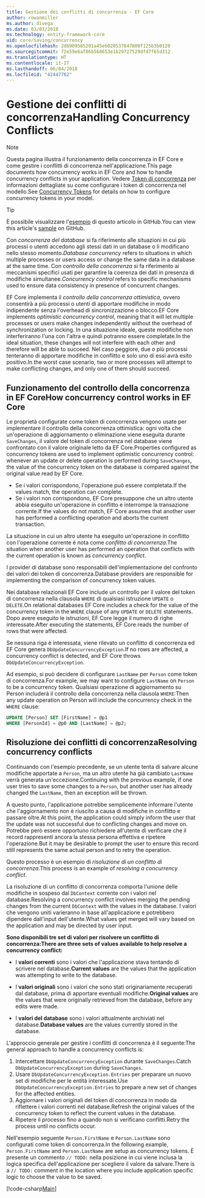 ```yaml
---
title: Gestione dei conflitti di concorrenza - EF Core
author: rowanmiller
ms.author: divega
ms.date: 03/03/2018
ms.technology: entity-framework-core
uid: core/saving/concurrency
ms.openlocfilehash: 2d8909585201a45eb020537847800f125b3b0120
ms.sourcegitcommit: 72e59e6af86b568653e1b29727529dfd7f65d312
ms.translationtype: HT
ms.contentlocale: it-IT
ms.lasthandoff: 06/04/2018
ms.locfileid: "42447762"
---
```

# <a name="handling-concurrency-conflicts"></a><span data-ttu-id="57b51-102">Gestione dei conflitti di concorrenza</span><span class="sxs-lookup"><span data-stu-id="57b51-102">Handling Concurrency Conflicts</span></span>

> [!NOTE]
> <span data-ttu-id="57b51-103">Questa pagina illustra il funzionamento della concorrenza in EF Core e come gestire i conflitti di concorrenza nell'applicazione.</span><span class="sxs-lookup"><span data-stu-id="57b51-103">This page documents how concurrency works in EF Core and how to handle concurrency conflicts in your application.</span></span> <span data-ttu-id="57b51-104">Vedere [Token di concorrenza](xref:core/modeling/concurrency) per informazioni dettagliate su come configurare i token di concorrenza nel modello.</span><span class="sxs-lookup"><span data-stu-id="57b51-104">See [Concurrency Tokens](xref:core/modeling/concurrency) for details on how to configure concurrency tokens in your model.</span></span>

> [!TIP]
> <span data-ttu-id="57b51-105">È possibile visualizzare l'[esempio](https://github.com/aspnet/EntityFramework.Docs/tree/master/samples/core/Saving/Saving/Concurrency/) di questo articolo in GitHub.</span><span class="sxs-lookup"><span data-stu-id="57b51-105">You can view this article's [sample](https://github.com/aspnet/EntityFramework.Docs/tree/master/samples/core/Saving/Saving/Concurrency/) on GitHub.</span></span>

<span data-ttu-id="57b51-106">Con _concorrenza del database_ si fa riferimento alle situazioni in cui più processi o utenti accedono agli stessi dati in un database o li modificano nello stesso momento.</span><span class="sxs-lookup"><span data-stu-id="57b51-106">_Database concurrency_ refers to situations in which multiple processes or users access or change the same data in a database at the same time.</span></span> <span data-ttu-id="57b51-107">Con _controllo della concorrenza_ si fa riferimento ai meccanismi specifici usati per garantire la coerenza dei dati in presenza di modifiche simultanee.</span><span class="sxs-lookup"><span data-stu-id="57b51-107">_Concurrency control_ refers to specific mechanisms used to ensure data consistency in presence of concurrent changes.</span></span>

<span data-ttu-id="57b51-108">EF Core implementa il _controllo della concorrenza ottimistica_, ovvero consentirà a più processi o utenti di apportare modifiche in modo indipendente senza l'overhead di sincronizzazione o blocco.</span><span class="sxs-lookup"><span data-stu-id="57b51-108">EF Core implements _optimistic concurrency control_, meaning that it will let multiple processes or users make changes independently without the overhead of synchronization or locking.</span></span> <span data-ttu-id="57b51-109">In una situazione ideale, queste modifiche non interferiranno l'una con l'altra e quindi potranno essere completate.</span><span class="sxs-lookup"><span data-stu-id="57b51-109">In the ideal situation, these changes will not interfere with each other and therefore will be able to succeed.</span></span> <span data-ttu-id="57b51-110">Nel caso peggiore, due o più processi tenteranno di apportare modifiche in conflitto e solo uno di essi avrà esito positivo.</span><span class="sxs-lookup"><span data-stu-id="57b51-110">In the worst case scenario, two or more processes will attempt to make conflicting changes, and only one of them should succeed.</span></span>

## <a name="how-concurrency-control-works-in-ef-core"></a><span data-ttu-id="57b51-111">Funzionamento del controllo della concorrenza in EF Core</span><span class="sxs-lookup"><span data-stu-id="57b51-111">How concurrency control works in EF Core</span></span>

<span data-ttu-id="57b51-112">Le proprietà configurate come token di concorrenza vengono usate per implementare il controllo della concorrenza ottimistica: ogni volta che un'operazione di aggiornamento o eliminazione viene eseguita durante `SaveChanges`, il valore del token di concorrenza nel database viene confrontato con il valore originale letto da EF Core.</span><span class="sxs-lookup"><span data-stu-id="57b51-112">Properties configured as concurrency tokens are used to implement optimistic concurrency control: whenever an update or delete operation is performed during `SaveChanges`, the value of the concurrency token on the database is compared against the original value read by EF Core.</span></span>

- <span data-ttu-id="57b51-113">Se i valori corrispondono, l'operazione può essere completata.</span><span class="sxs-lookup"><span data-stu-id="57b51-113">If the values match, the operation can complete.</span></span>
- <span data-ttu-id="57b51-114">Se i valori non corrispondono, EF Core presuppone che un altro utente abbia eseguito un'operazione in conflitto e interrompe la transazione corrente.</span><span class="sxs-lookup"><span data-stu-id="57b51-114">If the values do not match, EF Core assumes that another user has performed a conflicting operation and aborts the current transaction.</span></span>

<span data-ttu-id="57b51-115">La situazione in cui un altro utente ha eseguito un'operazione in conflitto con l'operazione corrente è nota come _conflitto di concorrenza_.</span><span class="sxs-lookup"><span data-stu-id="57b51-115">The situation when another user has performed an operation that conflicts with the current operation is known as _concurrency conflict_.</span></span>

<span data-ttu-id="57b51-116">I provider di database sono responsabili dell'implementazione del confronto dei valori dei token di concorrenza.</span><span class="sxs-lookup"><span data-stu-id="57b51-116">Database providers are responsible for implementing the comparison of concurrency token values.</span></span>

<span data-ttu-id="57b51-117">Nei database relazionali EF Core include un controllo per il valore del token di concorrenza nella clausola `WHERE` di qualsiasi istruzione `UPDATE` o `DELETE`.</span><span class="sxs-lookup"><span data-stu-id="57b51-117">On relational databases EF Core includes a check for the value of the concurrency token in the `WHERE` clause of any `UPDATE` or `DELETE` statements.</span></span> <span data-ttu-id="57b51-118">Dopo avere eseguito le istruzioni, EF Core legge il numero di righe interessate.</span><span class="sxs-lookup"><span data-stu-id="57b51-118">After executing the statements, EF Core reads the number of rows that were affected.</span></span>

<span data-ttu-id="57b51-119">Se nessuna riga è interessata, viene rilevato un conflitto di concorrenza ed EF Core genera `DbUpdateConcurrencyException`.</span><span class="sxs-lookup"><span data-stu-id="57b51-119">If no rows are affected, a concurrency conflict is detected, and EF Core throws `DbUpdateConcurrencyException`.</span></span>

<span data-ttu-id="57b51-120">Ad esempio, si può decidere di configurare `LastName` per `Person` come token di concorrenza.</span><span class="sxs-lookup"><span data-stu-id="57b51-120">For example, we may want to configure `LastName` on `Person` to be a concurrency token.</span></span> <span data-ttu-id="57b51-121">Qualsiasi operazione di aggiornamento su Person includerà il controllo della concorrenza nella clausola `WHERE`:</span><span class="sxs-lookup"><span data-stu-id="57b51-121">Then any update operation on Person will include the concurrency check in the `WHERE` clause:</span></span>

``` sql
UPDATE [Person] SET [FirstName] = @p1
WHERE [PersonId] = @p0 AND [LastName] = @p2;
```

## <a name="resolving-concurrency-conflicts"></a><span data-ttu-id="57b51-122">Risoluzione dei conflitti di concorrenza</span><span class="sxs-lookup"><span data-stu-id="57b51-122">Resolving concurrency conflicts</span></span>

<span data-ttu-id="57b51-123">Continuando con l'esempio precedente, se un utente tenta di salvare alcune modifiche apportate a `Person`, ma un altro utente ha già cambiato `LastName` verrà generata un'eccezione.</span><span class="sxs-lookup"><span data-stu-id="57b51-123">Continuing with the previous example, if one user tries to save some changes to a `Person`, but another user has already changed the `LastName`, then an exception will be thrown.</span></span>

<span data-ttu-id="57b51-124">A questo punto, l'applicazione potrebbe semplicemente informare l'utente che l'aggiornamento non è riuscito a causa di modifiche in conflitto e passare oltre.</span><span class="sxs-lookup"><span data-stu-id="57b51-124">At this point, the application could simply inform the user that the update was not successful due to conflicting changes and move on.</span></span> <span data-ttu-id="57b51-125">Potrebbe però essere opportuno richiedere all'utente di verificare che il record rappresenti ancora la stessa persona effettiva e ripetere l'operazione.</span><span class="sxs-lookup"><span data-stu-id="57b51-125">But it may be desirable to prompt the user to ensure this record still represents the same actual person and to retry the operation.</span></span>

<span data-ttu-id="57b51-126">Questo processo è un esempio di _risoluzione di un conflitto di concorrenza_.</span><span class="sxs-lookup"><span data-stu-id="57b51-126">This process is an example of _resolving a concurrency conflict_.</span></span>

<span data-ttu-id="57b51-127">La risoluzione di un conflitto di concorrenza comporta l'unione delle modifiche in sospeso dal `DbContext` corrente con i valori nel database.</span><span class="sxs-lookup"><span data-stu-id="57b51-127">Resolving a concurrency conflict involves merging the pending changes from the current `DbContext` with the values in the database.</span></span> <span data-ttu-id="57b51-128">I valori che vengono uniti varieranno in base all'applicazione e potrebbero dipendere dall'input dell'utente.</span><span class="sxs-lookup"><span data-stu-id="57b51-128">What values get merged will vary based on the application and may be directed by user input.</span></span>

<span data-ttu-id="57b51-129">**Sono disponibili tre set di valori per risolvere un conflitto di concorrenza:**</span><span class="sxs-lookup"><span data-stu-id="57b51-129">**There are three sets of values available to help resolve a concurrency conflict:**</span></span>

* <span data-ttu-id="57b51-130">I **valori correnti** sono i valori che l'applicazione stava tentando di scrivere nel database.</span><span class="sxs-lookup"><span data-stu-id="57b51-130">**Current values** are the values that the application was attempting to write to the database.</span></span>

* <span data-ttu-id="57b51-131">I **valori originali** sono i valori che sono stati originariamente recuperati dal database, prima di apportare eventuali modifiche.</span><span class="sxs-lookup"><span data-stu-id="57b51-131">**Original values** are the values that were originally retrieved from the database, before any edits were made.</span></span>

* <span data-ttu-id="57b51-132">I **valori del database** sono i valori attualmente archiviati nel database.</span><span class="sxs-lookup"><span data-stu-id="57b51-132">**Database values** are the values currently stored in the database.</span></span>

<span data-ttu-id="57b51-133">L'approccio generale per gestire i conflitti di concorrenza è il seguente:</span><span class="sxs-lookup"><span data-stu-id="57b51-133">The general approach to handle a concurrency conflicts is:</span></span>

1. <span data-ttu-id="57b51-134">Intercettare `DbUpdateConcurrencyException` durante `SaveChanges`.</span><span class="sxs-lookup"><span data-stu-id="57b51-134">Catch `DbUpdateConcurrencyException` during `SaveChanges`.</span></span>
2. <span data-ttu-id="57b51-135">Usare `DbUpdateConcurrencyException.Entries` per preparare un nuovo set di modifiche per le entità interessate.</span><span class="sxs-lookup"><span data-stu-id="57b51-135">Use `DbUpdateConcurrencyException.Entries` to prepare a new set of changes for the affected entities.</span></span>
3. <span data-ttu-id="57b51-136">Aggiornare i valori originali del token di concorrenza in modo da riflettere i valori correnti nel database.</span><span class="sxs-lookup"><span data-stu-id="57b51-136">Refresh the original values of the concurrency token to reflect the current values in the database.</span></span>
4. <span data-ttu-id="57b51-137">Ripetere il processo fino a quando non si verificano conflitti.</span><span class="sxs-lookup"><span data-stu-id="57b51-137">Retry the process until no conflicts occur.</span></span>

<span data-ttu-id="57b51-138">Nell'esempio seguente `Person.FirstName` e `Person.LastName` sono configurati come token di concorrenza.</span><span class="sxs-lookup"><span data-stu-id="57b51-138">In the following example, `Person.FirstName` and `Person.LastName` are setup as concurrency tokens.</span></span> <span data-ttu-id="57b51-139">È presente un commento `// TODO:` nella posizione in cui viene inclusa la logica specifica dell'applicazione per scegliere il valore da salvare.</span><span class="sxs-lookup"><span data-stu-id="57b51-139">There is a `// TODO:` comment in the location where you include application specific logic to choose the value to be saved.</span></span>

[!code-csharp[Main](../../../samples/core/Saving/Saving/Concurrency/Sample.cs?name=ConcurrencyHandlingCode&highlight=34-35)]
